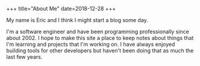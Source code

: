 +++
title="About Me"
date=2018-12-28
+++

My name is Eric and I think I might start a blog some day.

I'm a software engineer and have been programming professionally since about 2002.  I hope to make this site a place to keep notes about things that I'm learning and projects that I'm working on.  I have always enjoyed building tools for other developers but haven't been doing that as much the last few years. 


